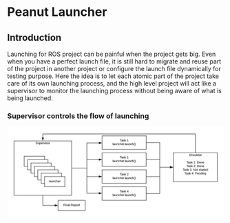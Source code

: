 # Peanut Launcher

## Introduction

Launching for ROS project can be painful when the project gets big. Even when you have a perfect launch file, it is still hard to migrate and reuse part of the project in another project or configure the launch file dynamically for testing purpose. Here the idea is to let each atomic part of the project take care of its own launching process, and the high level project will act like a supervisor to monitor the launching process without being aware of what is being launched.

### Supervisor controls the flow of launching 

![What is a supervisor](https://raw.githubusercontent.com/tianhaoz95/pics/master/Blank%20Diagram%20-%20Page%201.png)
